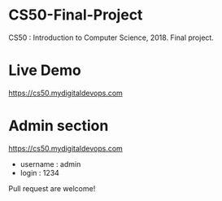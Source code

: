 # CS50-Final-Project
CS50 : Introduction to Computer Science, 2018. Final project.


# Live Demo 
https://cs50.mydigitaldevops.com

# Admin section 
https://cs50.mydigitaldevops.com

 * username : admin
 * login : 1234

Pull request are welcome!
